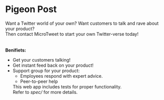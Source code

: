 # Pigeon Post 

Want a Twitter world of your own? Want customers to talk and rave about your product?<br>
Then contact MicroTweet to start your own Twitter-verse today!<br><br><br>
<b>Benifiets:</b><br>
<ul>
  <li>Get your customers talking!</li>
  <li>Get instant feed back on your product!</li>
  <li>Support group for your product:
<ul>
  <li>Employees respond with expert advice.</li>
  <li>Peer-to-peer help</li>
</ul>
    This web app includes tests for proper functionality.<br>
    Refer to <em>spec/</em> for more details.
